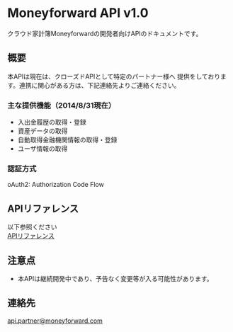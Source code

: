 # Moneyforward API v1.0

クラウド家計簿Moneyforwardの開発者向けAPIのドキュメントです。

## 概要

本APIは現在は、クローズドAPIとして特定のパートナー様へ
提供をしております。連携に関心がある方は、下記連絡先よりご連絡ください。

### 主な提供機能（2014/8/31現在）

* 入出金履歴の取得・登録
* 資産データの取得
* 自動取得金融機関情報の取得・登録
* ユーザ情報の取得

### 認証方式
oAuth2: Authorization Code Flow 

## APIリファレンス

以下参照ください  
[APIリファレンス](api-referrence.md)

## 注意点

* 本APIは継続開発中であり、予告なく変更等が入る可能性があります。
 
## 連絡先

api.partner@moneyforward.com
